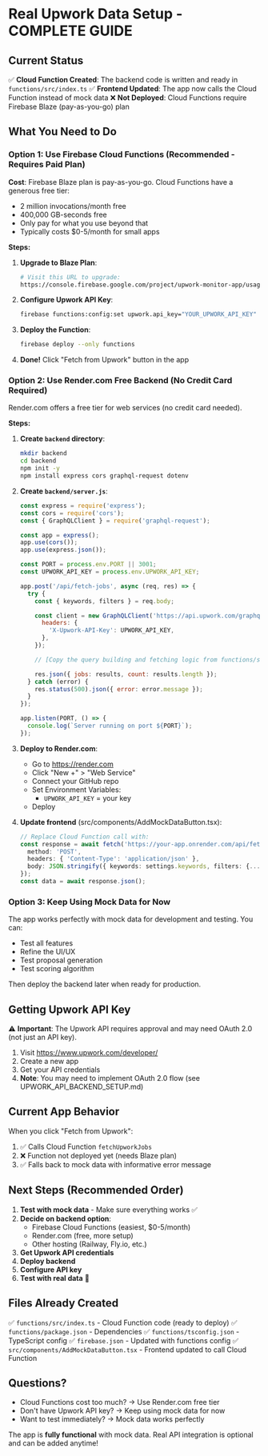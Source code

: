 # Real Upwork Data Setup - COMPLETE GUIDE

## Current Status

✅ **Cloud Function Created**: The backend code is written and ready in `functions/src/index.ts`
✅ **Frontend Updated**: The app now calls the Cloud Function instead of mock data
❌ **Not Deployed**: Cloud Functions require Firebase Blaze (pay-as-you-go) plan

## What You Need to Do

### Option 1: Use Firebase Cloud Functions (Recommended - Requires Paid Plan)

**Cost**: Firebase Blaze plan is pay-as-you-go. Cloud Functions have a generous free tier:
- 2 million invocations/month free
- 400,000 GB-seconds free
- Only pay for what you use beyond that
- Typically costs $0-5/month for small apps

**Steps:**

1. **Upgrade to Blaze Plan**:
   ```bash
   # Visit this URL to upgrade:
   https://console.firebase.google.com/project/upwork-monitor-app/usage/details
   ```

2. **Configure Upwork API Key**:
   ```bash
   firebase functions:config:set upwork.api_key="YOUR_UPWORK_API_KEY"
   ```

3. **Deploy the Function**:
   ```bash
   firebase deploy --only functions
   ```

4. **Done!** Click "Fetch from Upwork" button in the app

### Option 2: Use Render.com Free Backend (No Credit Card Required)

Render.com offers a free tier for web services (no credit card needed).

**Steps:**

1. **Create `backend` directory**:
   ```bash
   mkdir backend
   cd backend
   npm init -y
   npm install express cors graphql-request dotenv
   ```

2. **Create `backend/server.js`**:
   ```javascript
   const express = require('express');
   const cors = require('cors');
   const { GraphQLClient } = require('graphql-request');

   const app = express();
   app.use(cors());
   app.use(express.json());

   const PORT = process.env.PORT || 3001;
   const UPWORK_API_KEY = process.env.UPWORK_API_KEY;

   app.post('/api/fetch-jobs', async (req, res) => {
     try {
       const { keywords, filters } = req.body;

       const client = new GraphQLClient('https://api.upwork.com/graphql', {
         headers: {
           'X-Upwork-API-Key': UPWORK_API_KEY,
         },
       });

       // [Copy the query building and fetching logic from functions/src/index.ts]

       res.json({ jobs: results, count: results.length });
     } catch (error) {
       res.status(500).json({ error: error.message });
     }
   });

   app.listen(PORT, () => {
     console.log(`Server running on port ${PORT}`);
   });
   ```

3. **Deploy to Render.com**:
   - Go to https://render.com
   - Click "New +" > "Web Service"
   - Connect your GitHub repo
   - Set Environment Variables:
     - `UPWORK_API_KEY` = your key
   - Deploy

4. **Update frontend** (src/components/AddMockDataButton.tsx):
   ```typescript
   // Replace Cloud Function call with:
   const response = await fetch('https://your-app.onrender.com/api/fetch-jobs', {
     method: 'POST',
     headers: { 'Content-Type': 'application/json' },
     body: JSON.stringify({ keywords: settings.keywords, filters: {...} })
   });
   const data = await response.json();
   ```

### Option 3: Keep Using Mock Data for Now

The app works perfectly with mock data for development and testing. You can:
- Test all features
- Refine the UI/UX
- Test proposal generation
- Test scoring algorithm

Then deploy the backend later when ready for production.

## Getting Upwork API Key

⚠️ **Important**: The Upwork API requires approval and may need OAuth 2.0 (not just an API key).

1. Visit https://www.upwork.com/developer/
2. Create a new app
3. Get your API credentials
4. **Note**: You may need to implement OAuth 2.0 flow (see UPWORK_API_BACKEND_SETUP.md)

## Current App Behavior

When you click "Fetch from Upwork":
1. ✅ Calls Cloud Function `fetchUpworkJobs`
2. ❌ Function not deployed yet (needs Blaze plan)
3. ✅ Falls back to mock data with informative error message

## Next Steps (Recommended Order)

1. **Test with mock data** - Make sure everything works ✅
2. **Decide on backend option**:
   - Firebase Cloud Functions (easiest, $0-5/month)
   - Render.com (free, more setup)
   - Other hosting (Railway, Fly.io, etc.)
3. **Get Upwork API credentials**
4. **Deploy backend**
5. **Configure API key**
6. **Test with real data** 🎉

## Files Already Created

✅ `functions/src/index.ts` - Cloud Function code (ready to deploy)
✅ `functions/package.json` - Dependencies
✅ `functions/tsconfig.json` - TypeScript config
✅ `firebase.json` - Updated with functions config
✅ `src/components/AddMockDataButton.tsx` - Frontend updated to call Cloud Function

## Questions?

- Cloud Functions cost too much? → Use Render.com free tier
- Don't have Upwork API key? → Keep using mock data for now
- Want to test immediately? → Mock data works perfectly

The app is **fully functional** with mock data. Real API integration is optional and can be added anytime!
